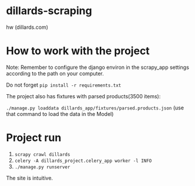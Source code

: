 # dillards-scraping
hw (dillards.com)

# How to work with the project
Note: Remember to configure the django environ in the scrapy_app settings according to the path on your computer.

Do not forget `pip install -r requirements.txt`

The project also has fixtures with parsed products(3500 items):

`./manage.py loaddata dillards_app/fixtures/parsed.products.json` (use that command to load the data in the Model)

# Project run
1. `scrapy crawl dillards`
2. `celery -A dillards_project.celery_app worker -l INFO`
3. `./manage.py runserver`

The site is intuitive.
